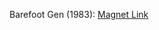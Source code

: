 Barefoot Gen (1983): [Magnet Link](magnet:?xt=urn:btih:cc3433dcacd24590b2531f2cb8a9f2bebc297951&dn=Barefoot+Gen+(1983)+(1080p+BluRay+x265+HEVC+10bit+AAC+2.0+Japanese+r00t)&tr=udp://tracker.openbittorrent.com:80&tr=udp://tracker.opentrackr.org:1337/announce)

